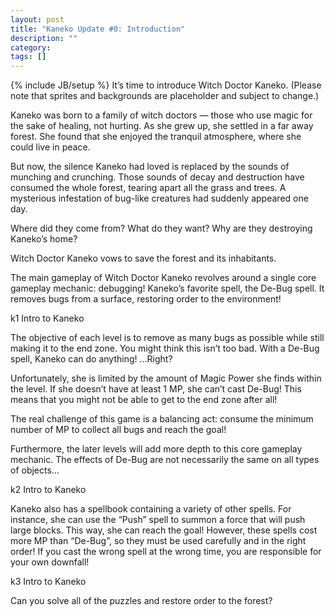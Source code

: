 ```yaml
---
layout: post
title: "Kaneko Update #0: Introduction"
description: ""
category:
tags: []
---
```

{% include JB/setup %}
It’s time to introduce Witch Doctor Kaneko.
(Please note that sprites and backgrounds are placeholder and subject to change.)

Kaneko was born to a family of witch doctors — those who use magic for the sake of healing, not hurting. As she grew up, she settled in a far away forest. She found that she enjoyed the tranquil atmosphere, where she could live in peace.

But now, the silence Kaneko had loved is replaced by the sounds of munching and crunching. Those sounds of decay and destruction have consumed the whole forest, tearing apart all the grass and trees. A mysterious infestation of bug-like creatures had suddenly appeared one day.

Where did they come from? What do they want? Why are they destroying Kaneko’s home?

Witch Doctor Kaneko vows to save the forest and its inhabitants.

The main gameplay of Witch Doctor Kaneko revolves around a single core gameplay mechanic: debugging! Kaneko’s favorite spell, the De-Bug spell. It removes bugs from a surface, restoring order to the environment!

k1 Intro to Kaneko

The objective of each level is to remove as many bugs as possible while still making it to the end zone. You might think this isn’t too bad. With a De-Bug spell, Kaneko can do anything! …Right?

Unfortunately, she is limited by the amount of Magic Power she finds within the level. If she doesn’t have at least 1 MP, she can’t cast De-Bug! This means that you might not be able to get to the end zone after all!

The real challenge of this game is a balancing act: consume the minimum number of MP to collect all bugs and reach the goal!

Furthermore, the later levels will add more depth to this core gameplay mechanic. The effects of De-Bug are not necessarily the same on all types of objects…

k2 Intro to Kaneko

Kaneko also has a spellbook containing a variety of other spells. For instance, she can use the “Push” spell to summon a force that will push large blocks. This way, she can reach the goal! However, these spells cost more MP than “De-Bug”, so they must be used carefully and in the right order! If you cast the wrong spell at the wrong time, you are responsible for your own downfall!

k3 Intro to Kaneko

Can you solve all of the puzzles and restore order to the forest?
